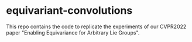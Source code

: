 # equivariant-convolutions

This repo contains the code to replicate the experiments of our CVPR2022 paper "Enabling Equivariance for Arbitrary Lie Groups".
